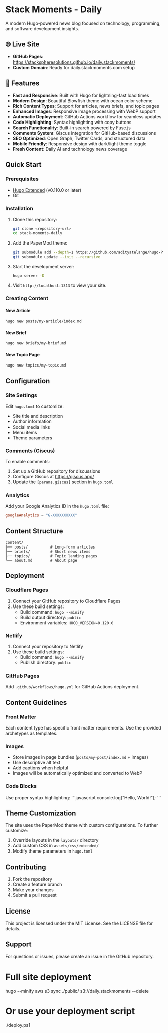# Stack Moments - Daily

A modern Hugo-powered news blog focused on technology, programming, and software development insights.

## 🌐 Live Site
- **GitHub Pages**: https://stackspheresolutions.github.io/daily.stackmoments/
- **Custom Domain**: Ready for daily.stackmoments.com setup

## 🚀 Features

- **Fast and Responsive**: Built with Hugo for lightning-fast load times
- **Modern Design**: Beautiful Blowfish theme with ocean color scheme
- **Rich Content Types**: Support for articles, news briefs, and topic pages
- **Enhanced Images**: Responsive image processing with WebP support
- **Automatic Deployment**: GitHub Actions workflow for seamless updates
- **Code Highlighting**: Syntax highlighting with copy buttons
- **Search Functionality**: Built-in search powered by Fuse.js
- **Comments System**: Giscus integration for GitHub-based discussions
- **SEO Optimized**: Open Graph, Twitter Cards, and structured data
- **Mobile Friendly**: Responsive design with dark/light theme toggle
- **Fresh Content**: Daily AI and technology news coverage

## Quick Start

### Prerequisites
- [Hugo Extended](https://gohugo.io/getting-started/installing/) (v0.110.0 or later)
- Git

### Installation

1. Clone this repository:
   ```bash
   git clone <repository-url>
   cd stack-moments-daily
   ```

2. Add the PaperMod theme:
   ```bash
   git submodule add --depth=1 https://github.com/adityatelange/hugo-PaperMod.git themes/PaperMod
   git submodule update --init --recursive
   ```

3. Start the development server:
   ```bash
   hugo server -D
   ```

4. Visit `http://localhost:1313` to view your site.

### Creating Content

#### New Article
```bash
hugo new posts/my-article/index.md
```

#### New Brief
```bash
hugo new briefs/my-brief.md
```

#### New Topic Page
```bash
hugo new topics/my-topic.md
```

## Configuration

### Site Settings
Edit `hugo.toml` to customize:
- Site title and description
- Author information
- Social media links
- Menu items
- Theme parameters

### Comments (Giscus)
To enable comments:
1. Set up a GitHub repository for discussions
2. Configure Giscus at https://giscus.app/
3. Update the `[params.giscus]` section in `hugo.toml`

### Analytics
Add your Google Analytics ID in the `hugo.toml` file:
```toml
googleAnalytics = "G-XXXXXXXXXX"
```

## Content Structure

```
content/
├── posts/          # Long-form articles
├── briefs/         # Short news items
├── topics/         # Topic landing pages
└── about.md        # About page
```

## Deployment

### Cloudflare Pages
1. Connect your GitHub repository to Cloudflare Pages
2. Use these build settings:
   - Build command: `hugo --minify`
   - Build output directory: `public`
   - Environment variables: `HUGO_VERSION=0.120.0`

### Netlify
1. Connect your repository to Netlify
2. Use these build settings:
   - Build command: `hugo --minify`
   - Publish directory: `public`

### GitHub Pages
Add `.github/workflows/hugo.yml` for GitHub Actions deployment.

## Content Guidelines

### Front Matter
Each content type has specific front matter requirements. Use the provided archetypes as templates.

### Images
- Store images in page bundles (`posts/my-post/index.md` + images)
- Use descriptive alt text
- Add captions when helpful
- Images will be automatically optimized and converted to WebP

### Code Blocks
Use proper syntax highlighting:
\`\`\`javascript
console.log("Hello, World!");
\`\`\`

## Theme Customization

The site uses the PaperMod theme with custom configurations. To further customize:
1. Override layouts in the `layouts/` directory
2. Add custom CSS in `assets/css/extended/`
3. Modify theme parameters in `hugo.toml`

## Contributing

1. Fork the repository
2. Create a feature branch
3. Make your changes
4. Submit a pull request

## License

This project is licensed under the MIT License. See the LICENSE file for details.

## Support

For questions or issues, please create an issue in the GitHub repository.

# Full site deployment
hugo --minify
aws s3 sync ./public/ s3://daily.stackmoments --delete

# Or use your deployment script
.\deploy.ps1
